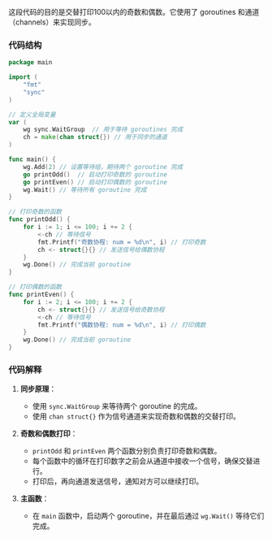 这段代码的目的是交替打印100以内的奇数和偶数。它使用了 goroutines 和通道（channels）来实现同步。

### 代码结构

```go
package main

import (
	"fmt"
	"sync"
)

// 定义全局变量
var (
	wg sync.WaitGroup  // 用于等待 goroutines 完成
	ch = make(chan struct{}) // 用于同步的通道
)

func main() {
	wg.Add(2) // 设置等待组，期待两个 goroutine 完成
	go printOdd()  // 启动打印奇数的 goroutine
	go printEven() // 启动打印偶数的 goroutine
	wg.Wait() // 等待所有 goroutine 完成
}

// 打印奇数的函数
func printOdd() {
	for i := 1; i <= 100; i += 2 {
		<-ch // 等待信号
		fmt.Printf("奇数协程: num = %d\n", i) // 打印奇数
		ch <- struct{}{} // 发送信号给偶数协程
	}
	wg.Done() // 完成当前 goroutine
}

// 打印偶数的函数
func printEven() {
	for i := 2; i <= 100; i += 2 {
		ch <- struct{}{} // 发送信号给奇数协程
		<-ch // 等待信号
		fmt.Printf("偶数协程: num = %d\n", i) // 打印偶数
	}
	wg.Done() // 完成当前 goroutine
}
```

### 代码解释

1. **同步原理**：
    - 使用 `sync.WaitGroup` 来等待两个 goroutine 的完成。
    - 使用 `chan struct{}` 作为信号通道来实现奇数和偶数的交替打印。

2. **奇数和偶数打印**：
    - `printOdd` 和 `printEven` 两个函数分别负责打印奇数和偶数。
    - 每个函数中的循环在打印数字之前会从通道中接收一个信号，确保交替进行。
    - 打印后，再向通道发送信号，通知对方可以继续打印。

3. **主函数**：
    - 在 `main` 函数中，启动两个 goroutine，并在最后通过 `wg.Wait()` 等待它们完成。